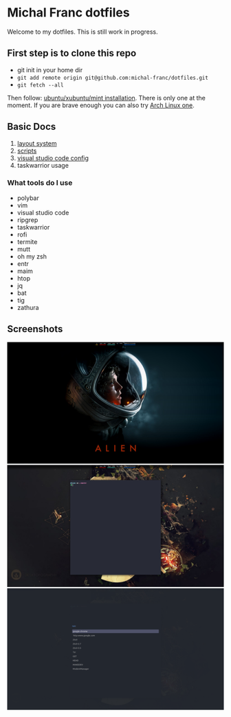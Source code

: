 # Michal Franc dotfiles

Welcome to my dotfiles.
This is still work in progress.

## First step is to clone this repo

- git init in your home dir
- `git add remote origin git@github.com:michal-franc/dotfiles.git`
- `git fetch --all`

Then follow: [ubuntu/xubuntu/mint installation](/install_instructions/mint). There is only one at the moment. If you are brave enough you can also try [Arch Linux one](/install_instructions/arch).

## Basic Docs

1. [layout system](/layouts)
2. [scripts](/scripts)
3. [visual studio code config](/.config/Code)
4. taskwarrior usage

### What tools do I use

- polybar
- vim
- visual studio code
- ripgrep
- taskwarrior
- rofi
- termite
- mutt
- oh my zsh
- entr
- maim
- htop
- jq
- bat
- tig
- zathura

## Screenshots
![](images/dotfiles_example3.PNG)
![](images/dotfiles_example1.PNG)
![](images/dotfiles_example2.PNG)
